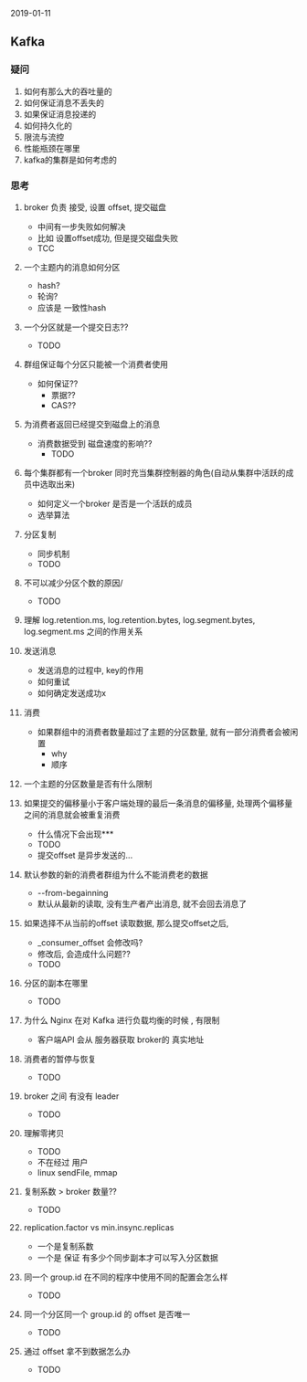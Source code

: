 2019-01-11

## Kafka

### 疑问
1. 如何有那么大的吞吐量的
2. 如何保证消息不丢失的
3. 如果保证消息投递的
4. 如何持久化的
1. 限流与流控
1. 性能瓶颈在哪里
1. kafka的集群是如何考虑的

### 思考
1. broker 负责 接受, 设置 offset, 提交磁盘
    - 中间有一步失败如何解决
    - 比如 设置offset成功, 但是提交磁盘失败
    - TCC
1. 一个主题内的消息如何分区
    - hash?
    - 轮询?
    - 应该是 一致性hash
1. 一个分区就是一个提交日志??
    - TODO
1. 群组保证每个分区只能被一个消费者使用
    - 如何保证??
        - 票据??
        - CAS??
2. 为消费者返回已经提交到磁盘上的消息
    - 消费数据受到 磁盘速度的影响??
        - TODO
3. 每个集群都有一个broker 同时充当集群控制器的角色(自动从集群中活跃的成员中选取出来)
    - 如何定义一个broker 是否是一个活跃的成员
    - 选举算法
4. 分区复制
    - 同步机制
    - TODO
5. 不可以减少分区个数的原因/
    - TODO
6. 理解 log.retention.ms, log.retention.bytes, log.segment.bytes, log.segment.ms 之间的作用关系
7. 发送消息
    - 发送消息的过程中, key的作用
    - 如何重试
    - 如何确定发送成功x
1. 消费
    - 如果群组中的消费者数量超过了主题的分区数量, 就有一部分消费者会被闲置
        - why
        - 顺序
1. 一个主题的分区数量是否有什么限制
1. 如果提交的偏移量小于客户端处理的最后一条消息的偏移量, 处理两个偏移量之间的消息就会被重复消费
    - 什么情况下会出现***
    - TODO
    - 提交offset 是异步发送的...
1. 默认参数的新的消费者群组为什么不能消费老的数据
    - --from-begainning
    - 默认从最新的读取, 没有生产者产出消息, 就不会回去消息了
1. 如果选择不从当前的offset 读取数据, 那么提交offset之后, 
    - _consumer_offset 会修改吗?
    - 修改后, 会造成什么问题??
    - TODO
    
    
1. 分区的副本在哪里
    - TODO
    
1. 为什么 Nginx 在对 Kafka 进行负载均衡的时候 , 有限制
    - 客户端API 会从 服务器获取 broker的 真实地址    
1. 消费者的暂停与恢复
    - TODO
    
1. broker 之间 有没有 leader
    - TODO
1. 理解零拷贝
    - TODO
    - 不在经过 用户
    - linux sendFile, mmap
1. 复制系数 > broker 数量??
    - TODO
1. replication.factor vs min.insync.replicas
    - 一个是复制系数
    - 一个是 保证 有多少个同步副本才可以写入分区数据
1. 同一个 group.id 在不同的程序中使用不同的配置会怎么样
    - TODO
2. 同一个分区同一个 group.id 的 offset 是否唯一
    - TODO
3. 通过 offset 拿不到数据怎么办
    - TODO

